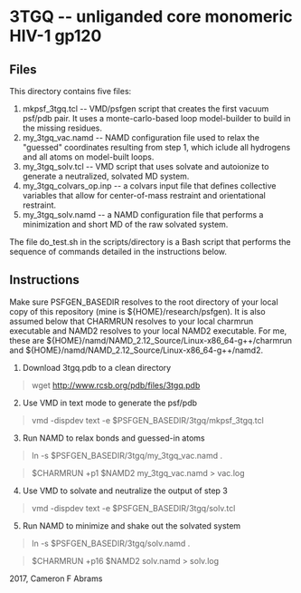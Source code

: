 # 3TGQ -- unliganded core monomeric HIV-1 gp120

## Files

This directory contains five files:
1. mkpsf_3tgq.tcl --  VMD/psfgen script that creates the first vacuum psf/pdb pair.  It uses a monte-carlo-based loop model-builder to build in the missing residues.
2. my_3tgq_vac.namd --  NAMD configuration file used to relax the "guessed" coordinates resulting from step 1, which iclude all hydrogens and all atoms on model-built loops.
3. my_3tgq_solv.tcl -- VMD script that uses solvate and autoionize to generate a neutralized, solvated MD system.
4. my_3tgq_colvars_op.inp -- a colvars input file that defines collective variables that allow for center-of-mass restraint and orientational restraint.
5. my_3tgq_solv.namd -- a NAMD configuration file that performs a minimization and short MD of the raw solvated system.

The file do_test.sh in the scripts/directory is a Bash script that performs the sequence of commands detailed in the instructions below.

## Instructions

Make sure PSFGEN_BASEDIR resolves to the root directory of your local copy of this repository (mine is ${HOME}/research/psfgen).  It is also assumed below that CHARMRUN resolves to your local charmrun executable and NAMD2 resolves to your local NAMD2 executable.  For me, these are ${HOME}/namd/NAMD_2.12_Source/Linux-x86_64-g++/charmrun and ${HOME}/namd/NAMD_2.12_Source/Linux-x86_64-g++/namd2.

1. Download 3tgq.pdb to a clean directory

> wget http://www.rcsb.org/pdb/files/3tgq.pdb

2. Use VMD in text mode to generate the psf/pdb

> vmd -dispdev text -e $PSFGEN_BASEDIR/3tgq/mkpsf_3tgq.tcl

3. Run NAMD to relax bonds and guessed-in atoms

> ln -s $PSFGEN_BASEDIR/3tgq/my_3tgq_vac.namd .

> $CHARMRUN +p1 $NAMD2 my_3tgq_vac.namd > vac.log

4. Use VMD to solvate and neutralize the output of step 3

> vmd -dispdev text -e $PSFGEN_BASEDIR/3tgq/solv.tcl

5. Run NAMD to minimize and shake out the solvated system

> ln -s $PSFGEN_BASEDIR/3tgq/solv.namd .

> $CHARMRUN +p16 $NAMD2 solv.namd > solv.log


2017, Cameron F Abrams
